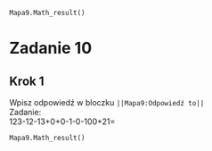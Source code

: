 ```blocks
Mapa9.Math_result()
```
# Zadanie 10
## Krok 1

Wpisz odpowiedź w bloczku ``||Mapa9:Odpowiedź to||`` <br>
Zadanie:<br>
123-12-13+0+0-1-0-100+21=
```blocks
Mapa9.Math_result()
```
